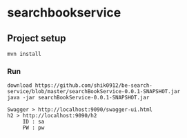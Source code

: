 # searchbookservice

## Project setup
```
mvn install
```

### Run
```
download https://github.com/shik0912/be-search-service/blob/master/searchBookService-0.0.1-SNAPSHOT.jar
java -jar searchBookService-0.0.1-SNAPSHOT.jar

Swagger > http://localhost:9090/swagger-ui.html
h2 > http://localhost:9090/h2
     ID : sa
     PW : pw
```
